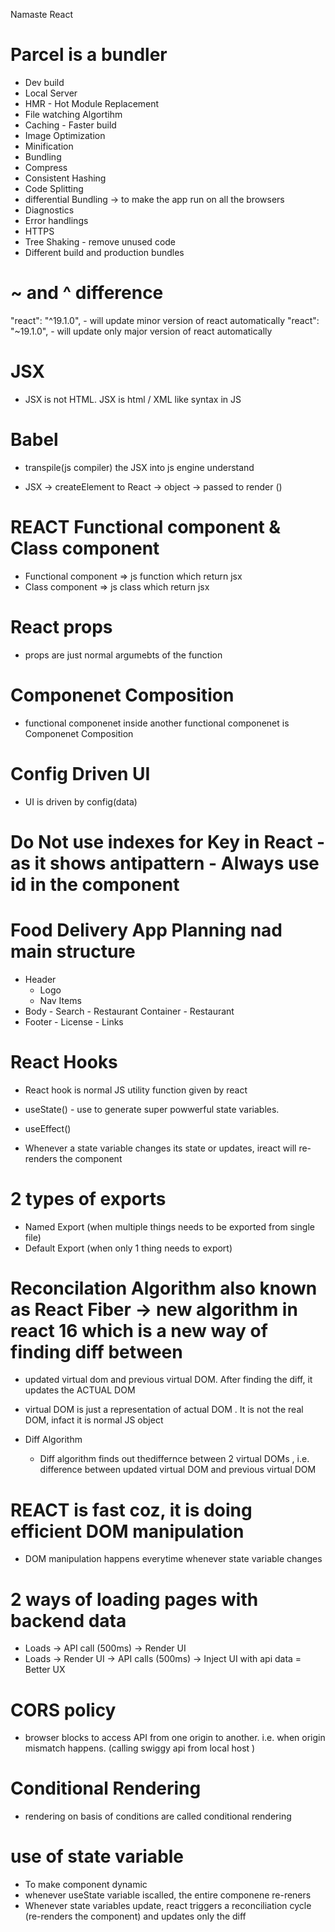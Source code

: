 Namaste React

# Parcel is a bundler
- Dev build
- Local Server
- HMR - Hot Module Replacement
- File watching Algortihm
- Caching - Faster build
- Image Optimization
- Minification
- Bundling
- Compress
- Consistent Hashing
- Code Splitting
- differential Bundling -> to make the app run on all the browsers
- Diagnostics
- Error handlings
- HTTPS
- Tree Shaking - remove unused code 
- Different build and production  bundles

# ~ and ^ difference
 "react": "^19.1.0", - will update minor version of react automatically
 "react": "~19.1.0", - will update only major version of react automatically


 # JSX
 - JSX is not HTML. JSX is html / XML like syntax in JS 

 # Babel
- transpile(js compiler) the JSX into js engine understand

- JSX -> createElement to React -> object -> passed to render () 

# REACT Functional component & Class component
- Functional component => js function which return jsx
- Class component => js class which return jsx

# React props
- props are just normal argumebts of the function

# Componenet Composition
- functional componenet inside another functional componenet is Componenet Composition

# Config Driven UI
- UI is driven by config(data)

# Do Not use indexes for Key in React - as it shows antipattern - Always use id in the component

# Food Delivery App Planning nad main structure
  - Header
    - Logo 
    - Nav Items
 - Body
       - Search
       - Restaurant Container
           - Restaurant
 - Footer
       - License
       - Links
   
# React Hooks
- React hook is normal JS utility function given by react 
- useState() - use to generate super powwerful state variables.
- useEffect() 

- Whenever a state variable changes its state or updates, ireact will re-renders the component

# 2 types of exports
- Named Export (when multiple things needs to be exported from single file)
- Default Export (when only 1 thing needs to export) 

# Reconcilation Algorithm also known as React Fiber -> new algorithm in react 16 which is a new way of finding diff between
-  updated virtual dom and previous virtual DOM. After finding the diff, it updates the ACTUAL DOM
- virtual DOM is just a representation of actual DOM . It is not the real DOM, infact it is normal JS object

- Diff Algorithm
    - Diff algorithm finds out thediffernce between 2 virtual DOMs , i.e. difference between updated virtual DOM and previous virtual DOM

# REACT is fast coz, it is doing efficient DOM manipulation
 - DOM manipulation happens everytime whenever state variable changes

# 2 ways of loading pages with backend data
- Loads -> API call (500ms) -> Render UI
- Loads -> Render UI -> API calls (500ms) -> Inject UI with api data = Better UX

# CORS policy
- browser blocks to access API from one origin to another. i.e. when origin mismatch happens. (calling swiggy api from local host ) 

# Conditional Rendering
- rendering on basis of conditions are called conditional rendering

# use of state variable
- To make component dynamic
- whenever useState variable iscalled, the entire componene re-reners
- Whenever state variables update, react triggers a reconciliation cycle (re-renders the component) and updates only the diff
